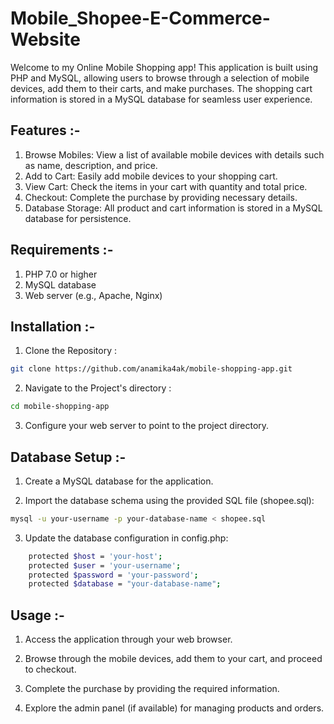 # Mobile_Shopee-E-Commerce-Website

Welcome to my Online Mobile Shopping app! This application is built using PHP and MySQL, allowing users to browse through a selection of mobile devices, add them to their carts, and make purchases. The shopping cart information is stored in a MySQL database for seamless user experience.

## Features :-

1. Browse Mobiles: View a list of available mobile devices with details such as name, description, and price.
2. Add to Cart: Easily add mobile devices to your shopping cart.
3. View Cart: Check the items in your cart with quantity and total price.
4. Checkout: Complete the purchase by providing necessary details.
5. Database Storage: All product and cart information is stored in a MySQL database for persistence.

## Requirements :-

1. PHP 7.0 or higher
2. MySQL database
3. Web server (e.g., Apache, Nginx)

## Installation :-

1. Clone the Repository :

```bash
git clone https://github.com/anamika4ak/mobile-shopping-app.git
```

2. Navigate to the Project's directory :

```bash
cd mobile-shopping-app
```

3. Configure your web server to point to the project directory.

## Database Setup :-

1. Create a MySQL database for the application.

2. Import the database schema using the provided SQL file (shopee.sql):

```bash
mysql -u your-username -p your-database-name < shopee.sql
```

3. Update the database configuration in config.php:

```bash
    protected $host = 'your-host';
    protected $user = 'your-username';
    protected $password = 'your-password';
    protected $database = "your-database-name";
```

## Usage :-

1. Access the application through your web browser.

2. Browse through the mobile devices, add them to your cart, and proceed to checkout.

3. Complete the purchase by providing the required information.

4. Explore the admin panel (if available) for managing products and orders.
